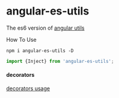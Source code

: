# angular-es-utils

The es6 version of [angular utils](https://github.com/kuitos/angular-utils) 

How To Use

```shell
npm i angular-es-utils -D
```

```js
import {Inject} from 'angular-es-utils';
```

#### decorators
[decorators usage](https://github.com/kuitos/angular-es-utils/blob/master/src%2Fdecorators%2FREADME.md)